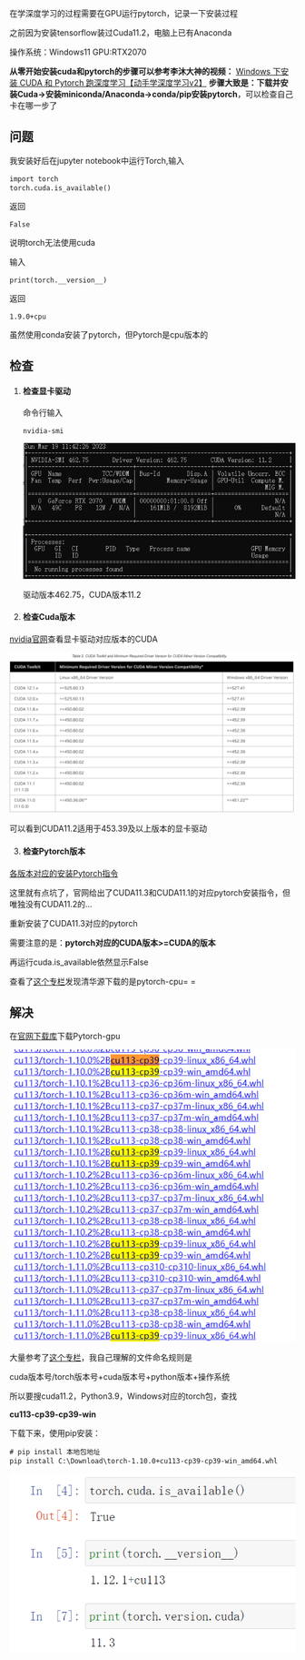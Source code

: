 在学深度学习的过程需要在GPU运行pytorch，记录一下安装过程

之前因为安装tensorflow装过Cuda11.2，电脑上已有Anaconda

操作系统：Windows11 GPU:RTX2070

**从零开始安装cuda和pytorch的步骤可以参考李沐大神的视频：**
[Windows 下安装 CUDA 和 Pytorch 跑深度学习【动手学深度学习v2】](https://www.bilibili.com/video/BV18K411w7Vs/)
**步骤大致是：下载并安装Cuda->安装miniconda/Anaconda->conda/pip安装pytorch**，可以检查自己卡在哪一步了

## 问题

我安装好后在jupyter notebook中运行Torch,输入
```
import torch
torch.cuda.is_available()
```
返回

```
False
```

说明torch无法使用cuda

输入

```
print(torch.__version__)
```

返回

```
1.9.0+cpu
```

虽然使用conda安装了pytorch，但Pytorch是cpu版本的

## 检查

1. #### 检查显卡驱动

   命令行输入

   ```
   nvidia-smi
   ```

   ![image-20230319120833477](img/image-20230319120833477.png)

   驱动版本462.75，CUDA版本11.2

2. #### 检查Cuda版本

[nvidia官网]()查看显卡驱动对应版本的CUDA

![image-20230319121006166](img/image-20230319121006166.png)

可以看到CUDA11.2适用于453.39及以上版本的显卡驱动

3. #### 检查Pytorch版本

[各版本对应的安装Pytorch指令](https://pytorch.org/)

这里就有点坑了，官网给出了CUDA11.3和CUDA11.1的对应pytorch安装指令，但唯独没有CUDA11.2的…

重新安装了CUDA11.3对应的pytorch

需要注意的是：**pytorch对应的CUDA版本>=CUDA的版本** 

再运行cuda.is_available依然显示False

查看了[这个专栏](https://zhuanlan.zhihu.com/p/424837529)发现清华源下载的是pytorch-cpu= =

## 解决

在[官网下载库](https://download.pytorch.org/whl/torch_stable.html)下载Pytorch-gpu

![image-20230319123424585](img/image-20230319123424585.png)

大量参考了[这个专栏](https://zhuanlan.zhihu.com/p/424837529)，我自己理解的文件命名规则是

cuda版本号/torch版本号+cuda版本号+python版本+操作系统

所以要搜cuda11.2，Python3.9，Windows对应的torch包，查找

**cu113-cp39-cp39-win**

下载下来，使用pip安装：

```
# pip install 本地包地址
pip install C:\Download\torch-1.10.0+cu113-cp39-cp39-win_amd64.whl
```

![image-20230320204644623](img/image-20230320204644623.png)
